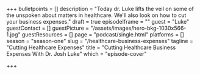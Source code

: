 +++
bulletpoints = []
description = "Today dr. Luke lifts the veil on some of the unspoken about matters in healthcare. We'll also look on how to cut your business expenses."
draft = true
episodeIframe = ""
guest = "Luke"
guestContact = []
guestPicture = "/assets/images/hero-bkg-1030x566-1.jpg"
guestResources = []
page = "podcast/single.html"
platforms = []
season = "season-one"
slug = "/healthcare-business-expenses"
tagline = "Cutting Healthcare Expenses"
title = "Cutting Healthcare Business Expenses With Dr. Josh Luke"
which = "episode-cover"

+++
